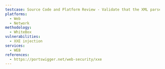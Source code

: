 ```yaml
---
testcase: Source Code and Platform Review - Validate that the XML parser libraries used by the Web (HTTP/HTTPS) service (e.g., Java, .NET, Python, PHP) are configured to disable DTD processing and external entity resolution at the code or library level
platforms: 
  - Web
  - Network
methodology: 
  - WhiteBox
vulnerabilities:
  - XXE injection
services:
  - WEB
references:
  - https://portswigger.net/web-security/xxe
---
```

